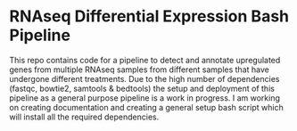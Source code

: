 # RNAseq Differential Expression Bash Pipeline

This repo contains code for a pipeline to detect and annotate upregulated genes from multiple RNAseq samples from different samples that have undergone different treatments. Due to the high number of dependencies (fastqc, bowtie2, samtools & bedtools) the setup and deployment of this pipeline as a general purpose pipeline is a work in progress. I am working on creating documentation and creating a general setup bash script which will install all the required dependencies. 
